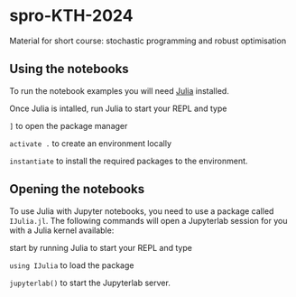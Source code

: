 # spro-KTH-2024
 Material for short course: stochastic programming and robust optimisation


## Using the notebooks

To run the notebook examples you will need [Julia](https://julialang.org/downloads/#install_julia) installed.

Once Julia is intalled, run Julia to start your REPL and type

`]` to open the package manager

`activate .` to create an environment locally

`instantiate` to install the required packages to the environment.


## Opening the notebooks

To use Julia with Jupyter notebooks, you need to use a package called `IJulia.jl`. The following commands will open a Jupyterlab session for you with a Julia kernel available:

start by running Julia to start your REPL and type

`using IJulia` to load the package

`jupyterlab()` to start the Jupyterlab server.
 
